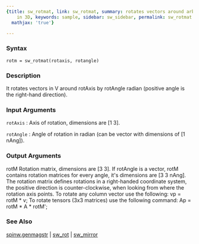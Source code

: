 ```yaml
---
{title: sw_rotmat, link: sw_rotmat, summary: rotates vectors around arbitrary axis
    in 3D, keywords: sample, sidebar: sw_sidebar, permalink: sw_rotmat.html, folder: swfiles,
  mathjax: 'true'}

---
```


### Syntax

`rotm = sw_rotmat(rotaxis, rotangle)`

### Description

It rotates vectors in V around rotAxis by rotAngle radian (positive angle
is the right-hand direction).
 

### Input Arguments

`rotAxis`
: Axis of rotation, dimensions are [1 3].

`rotAngle`
: Angle of rotation in radian (can be vector with dimensions of
  [1 nAng]).

### Output Arguments

rotM      Rotation matrix, dimensions are [3 3]. If rotAngle is a vector,
          rotM contains rotation matrices for every angle, it's
          dimensions are [3 3 nAng].
The rotation matrix defines rotations in a right-handed coordinate
system, the positive direction is counter-clockwise, when looking from
where the rotation axis points. To rotate any column vector use the
following:
  vp = rotM * v;
To rotate tensors (3x3 matrices) use the following command:
  Ap = rotM * A * rotM';

### See Also

[spinw.genmagstr](spinw_genmagstr.html) \| [sw_rot](sw_rot.html) \| [sw_mirror](sw_mirror.html)

